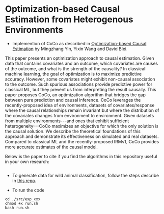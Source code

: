 # Optimization-based Causal Estimation from Heterogenous Environments
* Implemention of CoCo as described in [Optimization-based Causal Estimation]() by Mingzhang Yin, Yixin Wang and David Blei.

This paper presents an optimization approach to causal
  estimation. Given data that contains covariates and an outcome,
  which covariates are causes of the outcome, and what is the strength
  of the causality? In classical machine learning, the goal of
  optimization is to maximize predictive accuracy. However, some
  covariates might exhibit non-causal association to the outcome. Such
  spurious associations provide predictive power for classical ML, but
  they prevent us from interpreting the result causally.  This paper
  proposes CoCo, an optimization algorithm that bridges the gap
  between pure prediction and causal inference. CoCo leverages
  the recently-proposed idea of environments, datasets of
  covariates/response where the causal relationships remain invariant
  but where the distribution of the covariates changes from
  environment to environment. Given datasets from multiple
  environments---and ones that exhibit sufficient
  heterogeneity---CoCo maximizes an objective for which the only
  solution is the causal solution. We describe the theoretical
  foundations of this approach and demonstrate its effectiveness on
  simulated and real datasets. Compared to classical ML and the
  recently-proposed IRMv1, CoCo provides more accurate estimates
  of the causal model.

Below is the paper to cite if you find the algorithms in this repository useful in your own research:
```
```

* To generate data for wild animal classification, follow the steps describe in [this repo](https://github.com/fastforwardlabs/causality-for-ml). 

* To run the code
```
cd ./src/exp_xxx
chmod +x run.sh
bash run.sh
```
